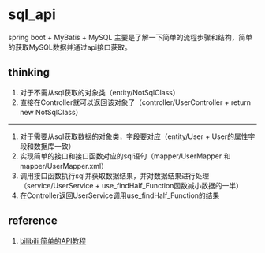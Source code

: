 # sql_api
spring boot + MyBatis + MySQL
主要是了解一下简单的流程步骤和结构，简单的获取MySQL数据并通过api接口获取。

## thinking
1. 对于不需从sql获取的对象类（entity/NotSqlClass）
2. 直接在Controller就可以返回该对象了（controller/UserController + return new NotSqlClass）

---

1. 对于需要从sql获取数据的对象类，字段要对应（entity/User + User的属性字段和数据库一致）
2. 实现简单的接口和接口函数对应的sql语句（mapper/UserMapper 和 mapper/UserMapper.xml）
3. 调用接口函数执行sql并获取数据结果，并对数据结果进行处理（service/UserService + use_findHalf_Function函数减小数据的一半）
4. 在Controller返回UserService调用use_findHalf_Function的结果

## reference
1. [bilibili 简单的API教程](https://www.bilibili.com/video/BV16541147s1?spm_id_from=333.337.search-card.all.click&vd_source=7f470a794558fd74d5bdeba354eb1f32)